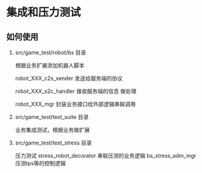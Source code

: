 
# 集成和压力测试

## 如何使用

1. src/game_test/robot/bs  目录

   根据业务扩展添加机器人脚本

   robot_XXX_c2s_sender  发送给服务端的协议
   
   robot_XXX_s2c_handler 接收服务端的信息 做处理
   
   robot_XXX_mgr 封装业务接口给外部逻辑串联调用

2. src/game_test/test_suite 目录

   业务集成测试，根据业务做扩展
3. src/game_test/test_stress 目录

   压力测试
   stress_robot_decorator 串联压测的业务逻辑
   bs_stress_adm_mgr 压测tps等的控制逻辑
 



 